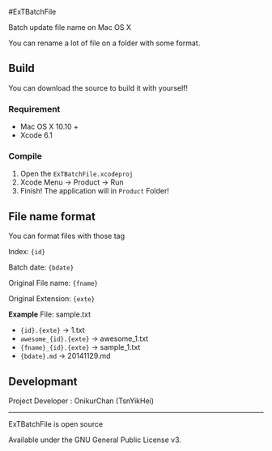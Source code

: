 #ExTBatchFile

Batch update file name on Mac OS X

You can rename a lot of file on a folder with some format.

## Build

You can download the source to build it with yourself!

### Requirement

* Mac OS X 10.10 +
* Xcode 6.1

### Compile

1. Open the `ExTBatchFile.xcodeproj`
2. Xcode Menu → Product → Run
3. Finish! The application will in `Product` Folder!

## File name format

You can format files with those tag

Index: `{id}`

Batch date: `{bdate}`

Original File name: `{fname}`

Original Extension: `{exte}`

**Example**
File: sample.txt

- `{id}.{exte}` → 1.txt
- `awesome_{id}.{exte}` → awesome_1.txt
- `{fname}_{id}.{exte}` → sample_1.txt
- `{bdate}.md` → 20141129.md


## Developmant

Project Developer : OnikurChan (TsnYikHei)

- - -
ExTBatchFile is open source

Available under the GNU General Public License v3.